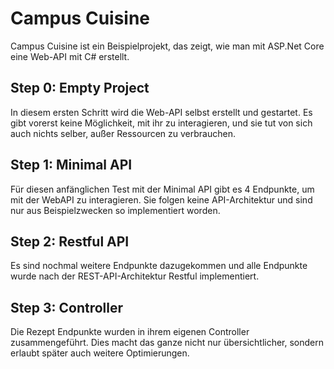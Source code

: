 # Campus Cuisine

Campus Cuisine ist ein Beispielprojekt, das zeigt, wie man mit ASP.Net Core eine Web-API mit C# erstellt.

## Step 0: Empty Project

In diesem ersten Schritt wird die Web-API selbst erstellt und gestartet. Es gibt vorerst keine Möglichkeit, mit ihr zu interagieren, und sie tut von sich auch nichts selber, außer Ressourcen zu verbrauchen.

## Step 1: Minimal API

Für diesen anfänglichen Test mit der Minimal API gibt es 4 Endpunkte, um mit der WebAPI zu interagieren. Sie folgen keine API-Architektur und sind nur aus Beispielzwecken so implementiert worden.

## Step 2: Restful API

Es sind nochmal weitere Endpunkte dazugekommen und alle Endpunkte wurde nach der REST-API-Architektur Restful implementiert.

## Step 3: Controller

Die Rezept Endpunkte wurden in ihrem eigenen Controller zusammengeführt. Dies macht das ganze nicht nur übersichtlicher, sondern erlaubt später auch weitere Optimierungen.

